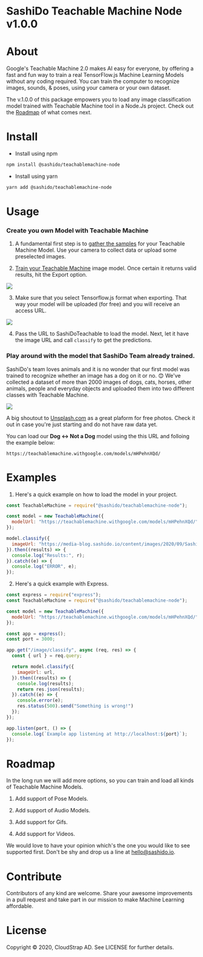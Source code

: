 # SashiDo Teachable Machine Node v1.0.0

# About

Google's Teachable Machine 2.0 makes AI easy for everyone, by offering a fast and fun way to train a real TensorFlow.js Machine Learning Models without any coding required. You can train the computer to recognize images, sounds, & poses, using your camera or your own dataset. 

The v.1.0.0 of this package empowers you to load any image classification model trained with Teachable Machine tool in a Node.Js project. Check out the [Roadmap](#Roadmap) of what comes next.

# Install

- Install using npm

```sh
npm install @sashido/teachablemachine-node
```

- Install using yarn

```sh
yarn add @sashido/teachablemachine-node
```


# Usage

### Create you own Model with Teachable Machine

1. A fundamental first step is to [gather the samples](https://youtu.be/DFBbSTvtpy4) for your Teachable Machine Model. Use your camera to collect data or upload some preselected images.

2. [Train your Teachable Machine](https://teachablemachine.withgoogle.com/train?action=onboardOpen&id=CO67EQ0ZWgA) image model. Once certain it returns valid results, hit the Export option.

![](https://media-blog.sashido.io/content/images/2020/09/tm_export_model.png)

3. Make sure that you select Tensorflow.js format when exporting. That way your model will be uploaded (for free) and you will receive an access URL.

![  ](https://media-blog.sashido.io/content/images/2020/08/export_tendorflow.js.png)

4. Pass the URL to SashiDoTeachable to load the model. Next, let it have the image URL and call `classify` to get the predictions.

### Play around with the model that SashiDo Team already trained.

SashiDo's team loves animals and it is no wonder that our first model was trained to recognize whether an image has a dog on it or no.
😊 We've collected a dataset of more than 2000 images of dogs, cats, horses, other animals, people and everyday objects and uploaded them into two different classes with Teachable Machine.

![](https://media-blog.sashido.io/content/images/2020/09/example.gif)

A big shoutout to [Unsplash.com](https://unsplash.com/) as a great plaform for free photos. Check it out in case you're just starting and do not have raw data yet.

You can load our **Dog <-> Not a Dog** model using the this URL and folloing the example below:

```
https://teachablemachine.withgoogle.com/models/mHPehnXQd/
```

# Examples

1. Here's a quick example on how to load the model in your project.

```javascript
const TeachableMachine = require("@sashido/teachablemachine-node");

const model = new TeachableMachine({
  modelUrl: "https://teachablemachine.withgoogle.com/models/mHPehnXQd/"
});

model.classify({
  imageUrl: "https://media-blog.sashido.io/content/images/2020/09/SashiDo_Dog.jpg",
}).then((results) => {
  console.log("Results:", r);
}).catch((e) => {
  console.log("ERROR", e);
});
```

2. Here's a quick example with Express.

```javascript
const express = require("express");
const TeachableMachine = require("@sashido/teachablemachine-node");

const model = new TeachableMachine({
  modelUrl: "https://teachablemachine.withgoogle.com/models/mHPehnXQd/"
});

const app = express();
const port = 3000;

app.get("/image/classify", async (req, res) => {
  const { url } = req.query;

  return model.classify({
    imageUrl: url,
  }).then((results) => {
    console.log(results);
    return res.json(results);
  }).catch((e) => {
    console.error(e);
    res.status(500).send("Something is wrong!")
  });
});

app.listen(port, () => {
  console.log(`Example app listening at http://localhost:${port}`);
});
```

# Roadmap

In the long run we will add more options, so you can train and load all kinds of Teachable Machine Models.

 1. Add support of Pose Models. 
 
 2. Add support of Audio Models. 
 
 3. Add support for Gifs. 
 
 4. Add support for Videos.
 
We would love to have your opinion which's the one you would like to see supported first. Don't be shy and drop us a line at hello@sashido.io. 

# Contribute

Contributors of any kind are welcome. Share your awesome improvements in a pull request and take part in our mission to make Machine Learning affordable.

# License

Copyright © 2020, CloudStrap AD. See LICENSE for further details.
